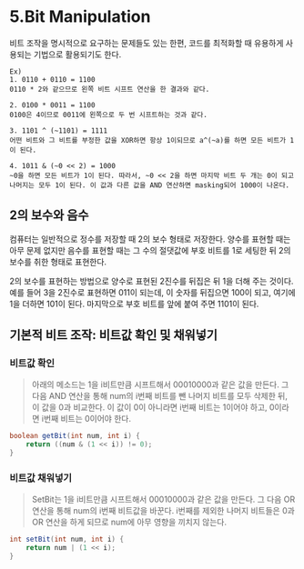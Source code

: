 # 5.Bit Manipulation

비트 조작을 명시적으로 요구하는 문제들도 있는 한편, 코드를 최적화할 때 유용하게 사용되는 기법으로
활용되기도 한다.

    Ex)
    1. 0110 + 0110 = 1100
    0110 * 2와 같으므로 왼쪽 비트 시프트 연산을 한 결과와 같다.
    
    2. 0100 * 0011 = 1100
    0100은 4이므로 0011에 왼쪽으로 두 번 시프트하는 것과 같다.
    
    3. 1101 ^ (~1101) = 1111
    어떤 비트와 그 비트를 부정한 값을 XOR하면 항상 1이되므로 a^(~a)를 하면 모든 비트가 1이 된다.
    
    4. 1011 & (~0 << 2) = 1000
    ~0을 하면 모든 비트가 1이 된다. 따라서, ~0 << 2을 하면 마지막 비트 두 개는 0이 되고
    나머지는 모두 1이 된다. 이 값과 다른 값을 AND 연산하면 masking되어 1000이 나온다.

## 2의 보수와 음수

컴퓨터는 일반적으로 정수를 저장할 때 2의 보수 형태로 저장한다. 양수를 표현할 때는
아무 문제 없지만 음수를 표현할 때는 그 수의 절댓값에 부호 비트를 1로 세팅한 뒤
2의 보수를 취한 형태로 표현한다.

2의 보수를 표현하는 방법으로 양수로 표현된 2진수를 뒤집은 뒤 1을 더해 주는 것이다.
예를 들어 3을 2진수로 표현하면 011이 되는데, 이 숫자를 뒤집으면 100이 되고, 여기에 1을
더하면 101이 된다. 마지막으로 부호 비트를 앞에 붙여 주면 1101이 된다.

## 기본적 비트 조작: 비트값 확인 및 채워넣기

### 비트값 확인

>아래의 메소드는 1을 i비트만큼 시프트해서 00010000과 같은 값을 만든다.  그 다음
AND 연산을 통해 num의 i번째 비트를 뺀 나머지 비트를 모두 삭제한 뒤, 이 값을 0과 비교한다.
이 값이 0이 아니라면 i번째 비트는 1이어야 하고, 0이라면 i번째 비트는 0이어야 한다.

```java
boolean getBit(int num, int i) {
	return ((num & (1 << i)) != 0);
}
```

### 비트값 채워넣기

>SetBit는 1을 i비트만큼 시프트해서 00010000과 같은 값을 만든다. 그 다음 OR 연산을 통해
num의 i번째 비트값을 바꾼다. i번째를 제외한 나머지 비트들은 0과 OR 연산을 하게 되므로 
num에 아무 영향을 끼치지 않는다.

```java
int setBit(int num, int i) {
	return num | (1 << i);
}
```
